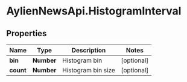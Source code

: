 # AylienNewsApi.HistogramInterval

## Properties

Name | Type | Description | Notes
------------ | ------------- | ------------- | -------------
**bin** | **Number** | Histogram bin | [optional] 
**count** | **Number** | Histogram bin size | [optional] 


